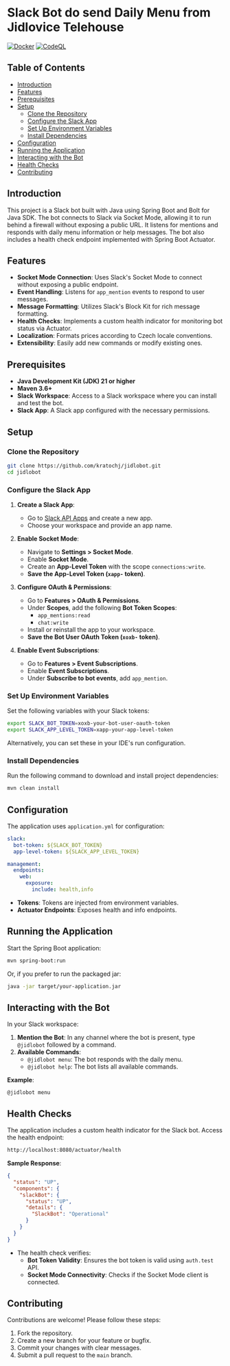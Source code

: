 # Slack Bot do send Daily Menu from Jidlovice Telehouse

[![Docker](https://github.com/kratochj/jidlobot/actions/workflows/build.yml/badge.svg)](https://github.com/kratochj/jidlobot/actions/workflows/build.yml)
[![CodeQL](https://github.com/kratochj/jidlobot/actions/workflows/github-code-scanning/codeql/badge.svg)](https://github.com/kratochj/jidlobot/actions/workflows/github-code-scanning/codeql)
## Table of Contents

- [Introduction](#introduction)
- [Features](#features)
- [Prerequisites](#prerequisites)
- [Setup](#setup)
    - [Clone the Repository](#clone-the-repository)
    - [Configure the Slack App](#configure-the-slack-app)
    - [Set Up Environment Variables](#set-up-environment-variables)
    - [Install Dependencies](#install-dependencies)
- [Configuration](#configuration)
- [Running the Application](#running-the-application)
- [Interacting with the Bot](#interacting-with-the-bot)
- [Health Checks](#health-checks)
- [Contributing](#contributing)

## Introduction

This project is a Slack bot built with Java using Spring Boot and Bolt for Java SDK. The bot connects to Slack via Socket Mode, allowing it to run behind a firewall without exposing a public URL. It listens for mentions and responds with daily menu information or help messages. The bot also includes a health check endpoint implemented with Spring Boot Actuator.

## Features

- **Socket Mode Connection**: Uses Slack's Socket Mode to connect without exposing a public endpoint.
- **Event Handling**: Listens for `app_mention` events to respond to user messages.
- **Message Formatting**: Utilizes Slack's Block Kit for rich message formatting.
- **Health Checks**: Implements a custom health indicator for monitoring bot status via Actuator.
- **Localization**: Formats prices according to Czech locale conventions.
- **Extensibility**: Easily add new commands or modify existing ones.

## Prerequisites

- **Java Development Kit (JDK) 21 or higher**
- **Maven 3.6+**
- **Slack Workspace**: Access to a Slack workspace where you can install and test the bot.
- **Slack App**: A Slack app configured with the necessary permissions.

## Setup

### Clone the Repository

```bash
git clone https://github.com/kratochj/jidlobot.git
cd jidlobot
```

### Configure the Slack App

1. **Create a Slack App**:
    - Go to [Slack API Apps](https://api.slack.com/apps) and create a new app.
    - Choose your workspace and provide an app name.

2. **Enable Socket Mode**:
    - Navigate to **Settings > Socket Mode**.
    - Enable **Socket Mode**.
    - Create an **App-Level Token** with the scope `connections:write`.
    - **Save the App-Level Token (`xapp-` token)**.

3. **Configure OAuth & Permissions**:
    - Go to **Features > OAuth & Permissions**.
    - Under **Scopes**, add the following **Bot Token Scopes**:
        - `app_mentions:read`
        - `chat:write`
    - Install or reinstall the app to your workspace.
    - **Save the Bot User OAuth Token (`xoxb-` token)**.

4. **Enable Event Subscriptions**:
    - Go to **Features > Event Subscriptions**.
    - Enable **Event Subscriptions**.
    - Under **Subscribe to bot events**, add `app_mention`.

### Set Up Environment Variables

Set the following variables with your Slack tokens:

```bash
export SLACK_BOT_TOKEN=xoxb-your-bot-user-oauth-token
export SLACK_APP_LEVEL_TOKEN=xapp-your-app-level-token
```

Alternatively, you can set these in your IDE's run configuration.

### Install Dependencies

Run the following command to download and install project dependencies:

```bash
mvn clean install
```

## Configuration

The application uses `application.yml` for configuration:

```yaml
slack:
  bot-token: ${SLACK_BOT_TOKEN}
  app-level-token: ${SLACK_APP_LEVEL_TOKEN}

management:
  endpoints:
    web:
      exposure:
        include: health,info
```

- **Tokens**: Tokens are injected from environment variables.
- **Actuator Endpoints**: Exposes health and info endpoints.

## Running the Application

Start the Spring Boot application:

```bash
mvn spring-boot:run
```

Or, if you prefer to run the packaged jar:

```bash
java -jar target/your-application.jar
```

## Interacting with the Bot

In your Slack workspace:

1. **Mention the Bot**: In any channel where the bot is present, type `@jidlobot` followed by a command.
2. **Available Commands**:
    - `@jidlobot menu`: The bot responds with the daily menu.
    - `@jidlobot help`: The bot lists all available commands.

**Example**:

```
@jidlobot menu
```

## Health Checks

The application includes a custom health indicator for the Slack bot. Access the health endpoint:

```bash
http://localhost:8080/actuator/health
```

**Sample Response**:

```json
{
  "status": "UP",
  "components": {
    "slackBot": {
      "status": "UP",
      "details": {
        "SlackBot": "Operational"
      }
    }
  }
}
```

- The health check verifies:
    - **Bot Token Validity**: Ensures the bot token is valid using `auth.test` API.
    - **Socket Mode Connectivity**: Checks if the Socket Mode client is connected.

## Contributing

Contributions are welcome! Please follow these steps:

1. Fork the repository.
2. Create a new branch for your feature or bugfix.
3. Commit your changes with clear messages.
4. Submit a pull request to the `main` branch.


